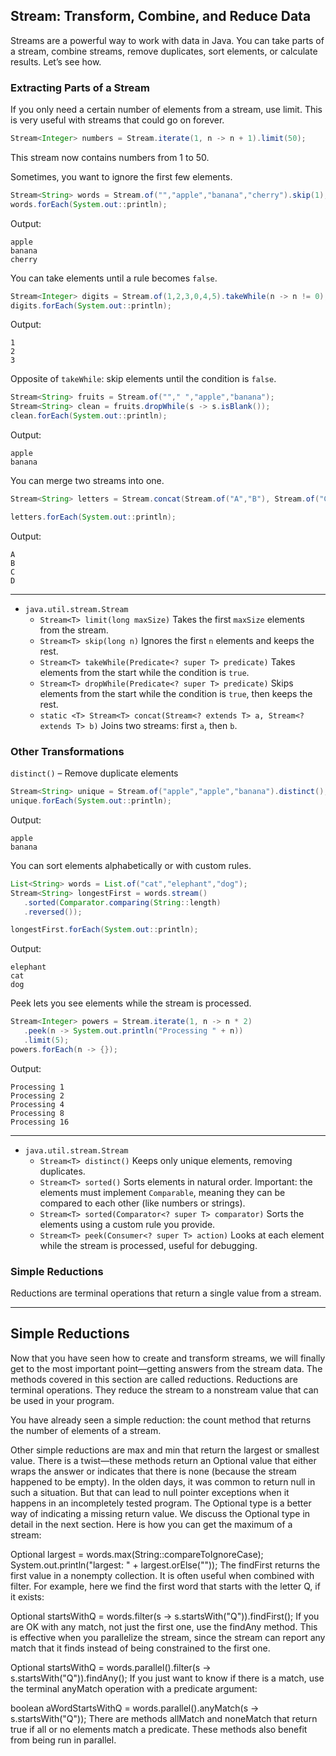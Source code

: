 ## Stream: Transform, Combine, and Reduce Data

Streams are a powerful way to work with data in Java. You can take parts of a stream, combine streams, remove duplicates, sort elements, or calculate results. Let’s see how.


### Extracting Parts of a Stream


If you only need a certain number of elements from a stream, use limit.
This is very useful with streams that could go on forever.

```java
Stream<Integer> numbers = Stream.iterate(1, n -> n + 1).limit(50);
```

This stream now contains numbers from 1 to 50.

Sometimes, you want to ignore the first few elements.

```java
Stream<String> words = Stream.of("","apple","banana","cherry").skip(1);
words.forEach(System.out::println);

```

Output:

```
apple
banana
cherry
```

You can take elements until a rule becomes `false`.

```java
Stream<Integer> digits = Stream.of(1,2,3,0,4,5).takeWhile(n -> n != 0);
digits.forEach(System.out::println);
```

Output:

```
1
2
3
```

Opposite of `takeWhile`: skip elements until the condition is `false`.

```java
Stream<String> fruits = Stream.of(""," ","apple","banana");
Stream<String> clean = fruits.dropWhile(s -> s.isBlank());
clean.forEach(System.out::println);
```

Output:

```
apple
banana
```

You can merge two streams into one.

```java
Stream<String> letters = Stream.concat(Stream.of("A","B"), Stream.of("C","D"));

letters.forEach(System.out::println);
```

Output:

```
A
B
C
D
```

---

- `java.util.stream.Stream`
   - `Stream<T> limit(long maxSize)` Takes the first `maxSize` elements from the stream.
   - `Stream<T> skip(long n)` Ignores the first `n` elements and keeps the rest.
   - `Stream<T> takeWhile(Predicate<? super T> predicate)` Takes elements from the start while the condition is `true`.
   - `Stream<T> dropWhile(Predicate<? super T> predicate)` Skips elements from the start while the condition is `true`, then keeps the rest.
   - `static <T> Stream<T> concat(Stream<? extends T> a, Stream<? extends T> b)` Joins two streams: first `a`, then `b`.



### Other Transformations

`distinct()` – Remove duplicate elements

```java
Stream<String> unique = Stream.of("apple","apple","banana").distinct();
unique.forEach(System.out::println);
```

Output:

```
apple
banana
```

You can sort elements alphabetically or with custom rules.

```java
List<String> words = List.of("cat","elephant","dog");
Stream<String> longestFirst = words.stream()
   .sorted(Comparator.comparing(String::length)
   .reversed());

longestFirst.forEach(System.out::println);
```

Output:

```
elephant
cat
dog
```

Peek lets you see elements while the stream is processed.

```java
Stream<Integer> powers = Stream.iterate(1, n -> n * 2)
   .peek(n -> System.out.println("Processing " + n))
   .limit(5);
powers.forEach(n -> {});

```

Output:

```
Processing 1
Processing 2
Processing 4
Processing 8
Processing 16
```
---

- `java.util.stream.Stream`
   - `Stream<T> distinct()` Keeps only unique elements, removing duplicates.
   - `Stream<T> sorted()` Sorts elements in natural order. Important: the elements must implement `Comparable`, 
      meaning they can be compared to each other (like numbers or strings).
   - `Stream<T> sorted(Comparator<? super T> comparator)` Sorts the elements using a custom rule you provide.
   - `Stream<T> peek(Consumer<? super T> action)` Looks at each element while the stream is processed, useful for debugging.


### Simple Reductions

Reductions are terminal operations that return a single value from a stream.

------



## Simple Reductions
Now that you have seen how to create and transform streams, we will finally get to the most important point—getting answers from the stream data. The methods covered in this section are called reductions. Reductions are terminal operations. They reduce the stream to a nonstream value that can be used in your program.

You have already seen a simple reduction: the count method that returns the number of elements of a stream.

Other simple reductions are max and min that return the largest or smallest value. There is a twist—these methods return an Optional<T> value that either wraps the answer or indicates that there is none (because the stream happened to be empty). In the olden days, it was common to return null in such a situation. But that can lead to null pointer exceptions when it happens in an incompletely tested program. The Optional type is a better way of indicating a missing return value. We discuss the Optional type in detail in the next section. Here is how you can get the maximum of a stream:

Optional<String> largest = words.max(String::compareToIgnoreCase);
System.out.println("largest: " + largest.orElse(""));
The findFirst returns the first value in a nonempty collection. It is often useful when combined with filter. For example, here we find the first word that starts with the letter Q, if it exists:

Optional<String> startsWithQ
   = words.filter(s -> s.startsWith("Q")).findFirst();
If you are OK with any match, not just the first one, use the findAny method. This is effective when you parallelize the stream, since the stream can report any match that it finds instead of being constrained to the first one.

Optional<String> startsWithQ
   = words.parallel().filter(s -> s.startsWith("Q")).findAny();
If you just want to know if there is a match, use the terminal anyMatch operation with a predicate argument:

boolean aWordStartsWithQ
   = words.parallel().anyMatch(s -> s.startsWith("Q"));
There are methods allMatch and noneMatch that return true if all or no elements match a predicate. These methods also benefit from being run in parallel.